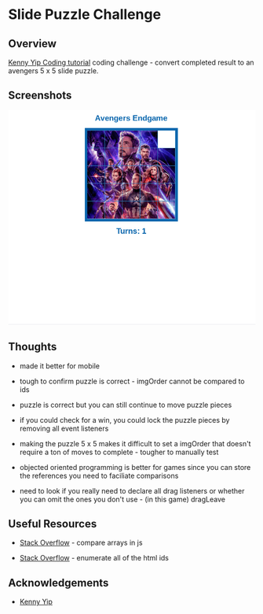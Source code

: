 # Slide Puzzle Challenge

## Overview

[Kenny Yip Coding tutorial](https://youtu.be/sD3Os4H_EOU) coding challenge - convert completed result to an avengers 5 x 5 slide puzzle.

## Screenshots

![](slide-puzzle-challenge-1.png)

## Thoughts

- made it better for mobile

- tough to confirm puzzle is correct - imgOrder cannot be compared to ids

- puzzle is correct but you can still continue to move puzzle pieces 

- if you could check for a win, you could lock the puzzle pieces by removing all event listeners

- making the puzzle 5 x 5 makes it difficult to set a imgOrder that doesn't require a ton of moves to complete - tougher to manually test

- objected oriented programming is better for games since you can store the references you need to faciliate comparisons

- need to look if you really need to declare all drag listeners or whether you can omit the ones you don't use - (in this game) dragLeave 

## Useful Resources 

- [Stack Overflow](https://stackoverflow.com/questions/7837456/how-to-compare-arrays-in-javascript) - compare arrays in js

- [Stack Overflow](https://stackoverflow.com/questions/7115022/how-do-i-enumerate-all-of-the-html-ids-in-a-document-with-javascript) - enumerate all of the html ids

## Acknowledgements

- [Kenny Yip](https://github.com/ImKennyYip)
